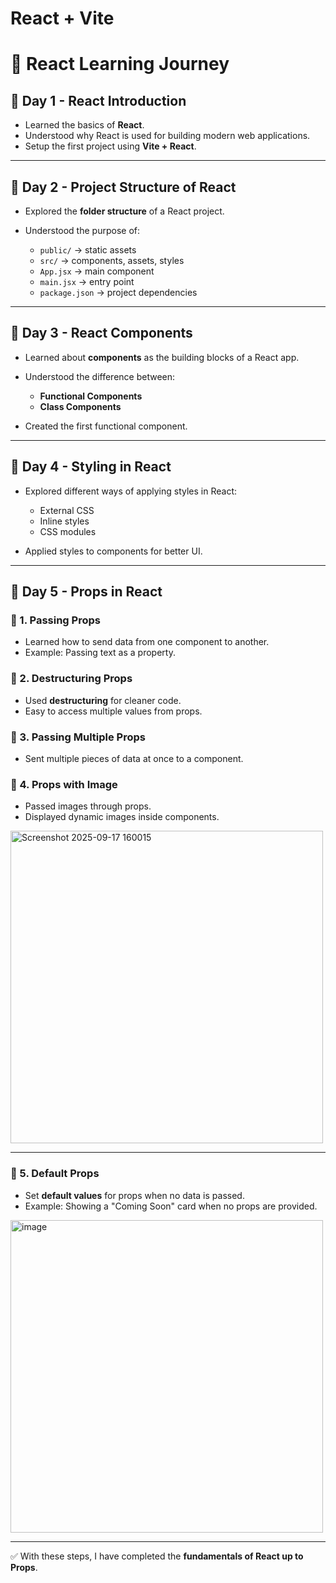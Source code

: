 # React + Vite

# 🚀 React Learning Journey

## 📅 Day 1 - React Introduction

* Learned the basics of **React**.
* Understood why React is used for building modern web applications.
* Setup the first project using **Vite + React**.

---

## 📅 Day 2 - Project Structure of React

* Explored the **folder structure** of a React project.
* Understood the purpose of:

  * `public/` → static assets
  * `src/` → components, assets, styles
  * `App.jsx` → main component
  * `main.jsx` → entry point
  * `package.json` → project dependencies

---

## 📅 Day 3 - React Components

* Learned about **components** as the building blocks of a React app.
* Understood the difference between:

  * **Functional Components**
  * **Class Components**
* Created the first functional component.

---

## 📅 Day 4 - Styling in React

* Explored different ways of applying styles in React:

  * External CSS
  * Inline styles
  * CSS modules
* Applied styles to components for better UI.

---

## 📅 Day 5 - Props in React

### 🔹 1. Passing Props

* Learned how to send data from one component to another.
* Example: Passing text as a property.



### 🔹 2. Destructuring Props

* Used **destructuring** for cleaner code.
* Easy to access multiple values from props.



### 🔹 3. Passing Multiple Props

* Sent multiple pieces of data at once to a component.




### 🔹 4. Props with Image

* Passed images through props.
* Displayed dynamic images inside components.

<img width="500" height="500" alt="Screenshot 2025-09-17 160015" src="https://github.com/user-attachments/assets/1cf23c29-e541-4f11-a5b4-871aba29ec93" />


---

### 🔹 5. Default Props

* Set **default values** for props when no data is passed.
* Example: Showing a "Coming Soon" card when no props are provided.

<img width="500" height="500" alt="image" src="https://github.com/user-attachments/assets/83e79907-bfc5-43ee-8121-b819a1d1d1a8" />

---

✅ With these steps, I have completed the **fundamentals of React up to Props**.


